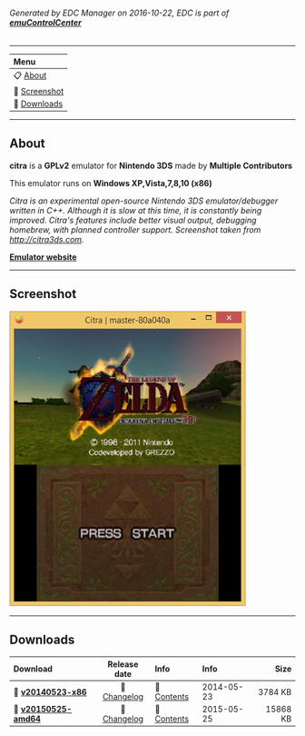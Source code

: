###### Generated by EDC Manager on 2016-10-22, EDC is part of [**emuControlCenter**](https://github.com/PhoenixInteractiveNL/emuControlCenter/wiki)
***
| **Menu** |
|:---------|
| :clipboard: [About](#about) |
| :sunrise: [Screenshot](#screenshot) |
| :floppy_disk: [Downloads](#downloads) |
***
## About
**citra** is a **GPLv2** emulator for **Nintendo 3DS** made by **Multiple Contributors**

This emulator runs on **Windows XP,Vista,7,8,10 (x86)**

_Citra is an experimental open-source Nintendo 3DS emulator/debugger written in C++. Although it is slow at this time, it is constantly being improved. Citra's features include better visual output, debugging homebrew, with planned controller support. Screenshot taken from http://citra3ds.com._

[**Emulator website**](https://citra-emu.org/)
***
## Screenshot
![](https://raw.githubusercontent.com/PhoenixInteractiveNL/edc-masterhook/master/downloadhooks/citra/citra_screen.jpg)
***
## Downloads
| Download | Release date  | Info       | Info       | Size       |
|:---------|:-------------:|:-----------|:-----------|-----------:|
| :floppy_disk: [**v20140523-x86**](https://github.com/PhoenixInteractiveNL/edc-repo0001/raw/master/citra/20140523-x86.7z) | :page_facing_up: [Changelog](https://github.com/PhoenixInteractiveNL/edc-repo0001/raw/master/citra/20140523-x86_changelog.txt) | :mag_right: [Contents](https://github.com/PhoenixInteractiveNL/edc-repo0001/raw/master/citra/20140523-x86_contents.txt) | 2014-05-23 | 3784 KB |
| :floppy_disk: [**v20150525-amd64**](https://github.com/PhoenixInteractiveNL/edc-repo0001/raw/master/citra/20150525-amd64.7z) | :page_facing_up: [Changelog](https://github.com/PhoenixInteractiveNL/edc-repo0001/raw/master/citra/20150525-amd64_changelog.txt) | :mag_right: [Contents](https://github.com/PhoenixInteractiveNL/edc-repo0001/raw/master/citra/20150525-amd64_contents.txt) | 2015-05-25 | 15868 KB |
